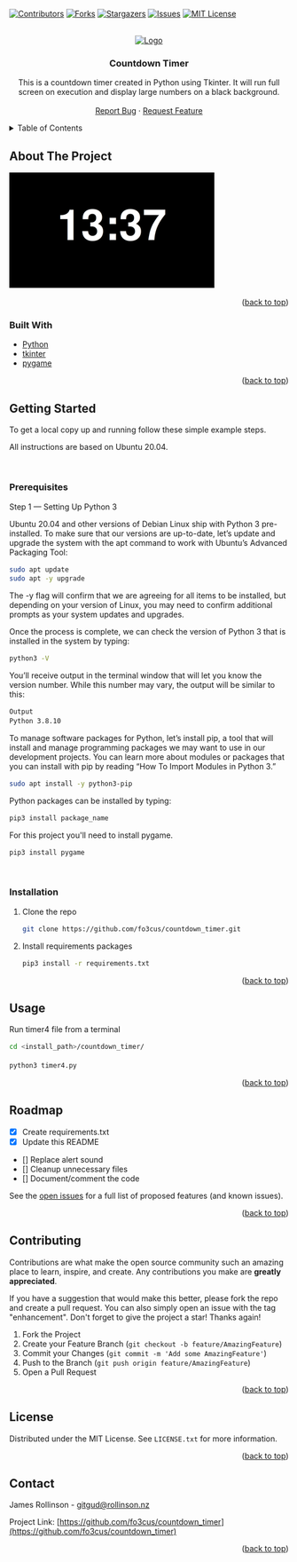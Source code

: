 <div id="top"></div>

[![Contributors][contributors-shield]][contributors-url]
[![Forks][forks-shield]][forks-url]
[![Stargazers][stars-shield]][stars-url]
[![Issues][issues-shield]][issues-url]
[![MIT License][license-shield]][license-url]

<!-- PROJECT LOGO -->
<br />
<div align="center">
  <a href="https://github.com/fo3cus/countdown_timer">
    <img src="images/logo.png" alt="Logo" width="80" height="80">
  </a>

<h3 align="center">Countdown Timer</h3>

  <p align="center">
    This is a countdown timer created in Python using Tkinter. It will run full screen on execution and display large numbers on a black background.
    <!-- <br />
    <a href="https://github.com/fo3cus/countdown_timer"><strong>Explore the docs »</strong></a> -->
    <br />
    <br />
    <!-- <a href="https://github.com/fo3cus/countdown_timer">View Demo</a>
    · -->
    <a href="https://github.com/fo3cus/countdown_timer/issues">Report Bug</a>
    ·
    <a href="https://github.com/fo3cus/countdown_timer/issues">Request Feature</a>
  </p>
</div>

<!-- TABLE OF CONTENTS -->
<details>
  <summary>Table of Contents</summary>
  <ol>
    <li>
      <a href="#about-the-project">About The Project</a>
      <ul>
        <li><a href="#built-with">Built With</a></li>
      </ul>
    </li>
    <li>
      <a href="#getting-started">Getting Started</a>
      <ul>
        <li><a href="#prerequisites">Prerequisites</a></li>
        <li><a href="#installation">Installation</a></li>
      </ul>
    </li>
    <li><a href="#usage">Usage</a></li>
    <li><a href="#roadmap">Roadmap</a></li>
    <li><a href="#contributing">Contributing</a></li>
    <li><a href="#license">License</a></li>
    <li><a href="#contact">Contact</a></li>
    <!-- <li><a href="#acknowledgments">Acknowledgments</a></li> -->
  </ol>
</details>

<!-- ABOUT THE PROJECT -->

## About The Project

[![Countdown Timer Screen Shot][product-screenshot]](https://github.com/fo3cus/fo3cus.github.io/blob/main/images/thumbs/01.png)

<p align="right">(<a href="#top">back to top</a>)</p>

### Built With

- [Python](https://www.python.org/)
- [tkinter](https://docs.python.org/3/library/tkinter.html)
- [pygame](https://www.pygame.org/)

<p align="right">(<a href="#top">back to top</a>)</p>

<!-- GETTING STARTED -->

## Getting Started

To get a local copy up and running follow these simple example steps.

All instructions are based on Ubuntu 20.04.

<br />

### Prerequisites

Step 1 — Setting Up Python 3

Ubuntu 20.04 and other versions of Debian Linux ship with Python 3 pre-installed. To make sure that our versions are up-to-date, let’s update and upgrade the system with the apt command to work with Ubuntu’s Advanced Packaging Tool:

```sh
sudo apt update
sudo apt -y upgrade
```

The -y flag will confirm that we are agreeing for all items to be installed, but depending on your version of Linux, you may need to confirm additional prompts as your system updates and upgrades.

Once the process is complete, we can check the version of Python 3 that is installed in the system by typing:

```sh
python3 -V
```

You’ll receive output in the terminal window that will let you know the version number. While this number may vary, the output will be similar to this:

```sh
Output
Python 3.8.10
```

To manage software packages for Python, let’s install pip, a tool that will install and manage programming packages we may want to use in our development projects. You can learn more about modules or packages that you can install with pip by reading “How To Import Modules in Python 3.”

```sh
sudo apt install -y python3-pip
```

Python packages can be installed by typing:

```sh
pip3 install package_name
```

For this project you'll need to install pygame.

```sh
pip3 install pygame
```

<br />

### Installation

1. Clone the repo
   ```sh
   git clone https://github.com/fo3cus/countdown_timer.git
   ```
2. Install requirements packages
   ```sh
   pip3 install -r requirements.txt
   ```

<p align="right">(<a href="#top">back to top</a>)</p>

<!-- USAGE EXAMPLES -->

## Usage

Run timer4 file from a terminal

```sh
cd <install_path>/countdown_timer/

python3 timer4.py
```

<!-- _For more examples, please refer to the [Documentation](https://example.com)_ -->

<p align="right">(<a href="#top">back to top</a>)</p>

<!-- ROADMAP -->

## Roadmap

- [x] Create requirements.txt
- [x] Update this README
- [] Replace alert sound
- [] Cleanup unnecessary files
- [] Document/comment the code

See the [open issues](https://github.com/fo3cus/countdown_timer/issues) for a full list of proposed features (and known issues).

<p align="right">(<a href="#top">back to top</a>)</p>

<!-- CONTRIBUTING -->

## Contributing

Contributions are what make the open source community such an amazing place to learn, inspire, and create. Any contributions you make are **greatly appreciated**.

If you have a suggestion that would make this better, please fork the repo and create a pull request. You can also simply open an issue with the tag "enhancement".
Don't forget to give the project a star! Thanks again!

1. Fork the Project
2. Create your Feature Branch (`git checkout -b feature/AmazingFeature`)
3. Commit your Changes (`git commit -m 'Add some AmazingFeature'`)
4. Push to the Branch (`git push origin feature/AmazingFeature`)
5. Open a Pull Request

<p align="right">(<a href="#top">back to top</a>)</p>

<!-- LICENSE -->

## License

Distributed under the MIT License. See `LICENSE.txt` for more information.

<p align="right">(<a href="#top">back to top</a>)</p>

<!-- CONTACT -->

## Contact

James Rollinson - gitgud@rollinson.nz

Project Link: [https://github.com/fo3cus/countdown_timer](https://github.com/fo3cus/countdown_timer)

<p align="right">(<a href="#top">back to top</a>)</p>

<!-- ACKNOWLEDGMENTS -->

<!-- ## Acknowledgments

- []()
- []()
- []()

<p align="right">(<a href="#top">back to top</a>)</p> -->

<!-- MARKDOWN LINKS & IMAGES -->
<!-- https://www.markdownguide.org/basic-syntax/#reference-style-links -->

[contributors-shield]: https://img.shields.io/github/contributors/fo3cus/countdown_timer.svg?style=for-the-badge
[contributors-url]: https://github.com/fo3cus/countdown_timer/graphs/contributors
[forks-shield]: https://img.shields.io/github/forks/fo3cus/countdown_timer.svg?style=for-the-badge
[forks-url]: https://github.com/fo3cus/countdown_timer/network/members
[stars-shield]: https://img.shields.io/github/stars/fo3cus/countdown_timer.svg?style=for-the-badge
[stars-url]: https://github.com/fo3cus/countdown_timer/stargazers
[issues-shield]: https://img.shields.io/github/issues/fo3cus/countdown_timer.svg?style=for-the-badge
[issues-url]: https://github.com/fo3cus/countdown_timer/issues
[license-shield]: https://img.shields.io/github/license/fo3cus/countdown_timer.svg?style=for-the-badge
[license-url]: https://github.com/fo3cus/countdown_timer/blob/main/LICENSE.txt
[product-screenshot]: https://github.com/fo3cus/fo3cus.github.io/blob/main/images/thumbs/01.png
